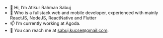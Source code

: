 - 👋 Hi, I’m Atikur Rahman Sabuj
- 👀 Who is a fullstack web and mobile developer,
  experienced with mainly ReactJS, NodeJS, ReactNative and Flutter
- 📫 I’m currently working at Agoda.
- 📲 You can reach me at sabuj.kucse@gmail.com.

<!---
Atikur-Rahman-Sabuj/Atikur-Rahman-Sabuj is a ✨ special ✨ repository because its `README.md` (this file) appears on your GitHub profile.
You can click the Preview link to take a look at your changes.
--->
